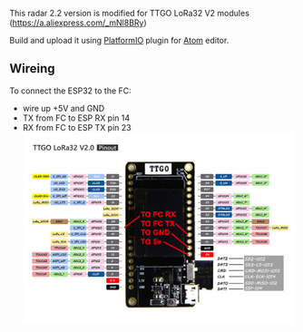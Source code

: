 This radar 2.2 version is modified for TTGO LoRa32 V2 modules (https://a.aliexpress.com/_mNl8BRy)

Build and upload it using [PlatformIO](https://platformio.org/) plugin for [Atom](https://atom.io/) editor.

## Wireing

To connect the ESP32 to the FC:
- wire up +5V and GND
- TX from FC to ESP RX pin 14
- RX from FC to ESP TX pin 23
![Logo](https://github.com/Soulmate/ESP32-INAV-Radar/blob/master/assets/TTGO-LORA-V2-pinout.png?raw=true)